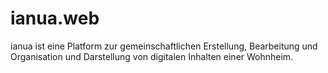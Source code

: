 # ianua.web
ianua ist eine Platform zur gemeinschaftlichen Erstellung, Bearbeitung und Organisation und Darstellung von digitalen Inhalten einer Wohnheim.
